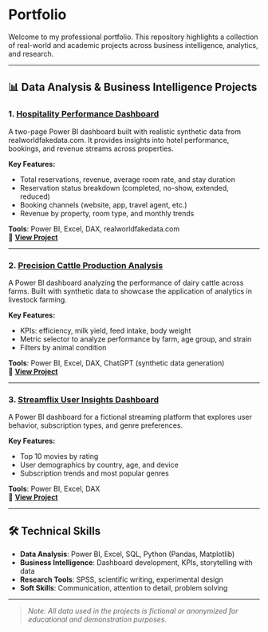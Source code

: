 # Portfolio

Welcome to my professional portfolio. This repository highlights a collection of real-world and academic projects across business intelligence, analytics, and research.

---

## 📊 Data Analysis & Business Intelligence Projects

### 1. [Hospitality Performance Dashboard](./Hospitality)

A two-page Power BI dashboard built with realistic synthetic data from realworldfakedata.com. It provides insights into hotel performance, bookings, and revenue streams across properties.

**Key Features:**
- Total reservations, revenue, average room rate, and stay duration
- Reservation status breakdown (completed, no-show, extended, reduced)
- Booking channels (website, app, travel agent, etc.)
- Revenue by property, room type, and monthly trends

**Tools**: Power BI, Excel, DAX, realworldfakedata.com  
🔗 **[View Project](./Hospitality/README.md)**

---

### 2. [Precision Cattle Production Analysis](https://github.com/Abdul-Letif/Portfolio/tree/main/Precision%20Cattle%20Production%20Analysis)

A Power BI dashboard analyzing the performance of dairy cattle across farms. Built with synthetic data to showcase the application of analytics in livestock farming.

**Key Features:**
- KPIs: efficiency, milk yield, feed intake, body weight
- Metric selector to analyze performance by farm, age group, and strain
- Filters by animal condition

**Tools**: Power BI, Excel, DAX, ChatGPT (synthetic data generation)  
🔗 **[View Project](https://github.com/Abdul-Letif/Portfolio/blob/main/Precision%20Cattle%20Production%20Analysis/README.md)**

---

### 3. [Streamflix User Insights Dashboard](./Streamflix-User-Analysis)

A Power BI dashboard for a fictional streaming platform that explores user behavior, subscription types, and genre preferences.

**Key Features:**
- Top 10 movies by rating
- User demographics by country, age, and device
- Subscription trends and most popular genres

**Tools**: Power BI, Excel, DAX  
🔗 **[View Project](./Streamflix-User-Analysis/README.md)**

---

## 🛠️ Technical Skills

- **Data Analysis**: Power BI, Excel, SQL, Python (Pandas, Matplotlib)
- **Business Intelligence**: Dashboard development, KPIs, storytelling with data
- **Research Tools**: SPSS, scientific writing, experimental design
- **Soft Skills**: Communication, attention to detail, problem solving

---

> *Note: All data used in the projects is fictional or anonymized for educational and demonstration purposes.*
